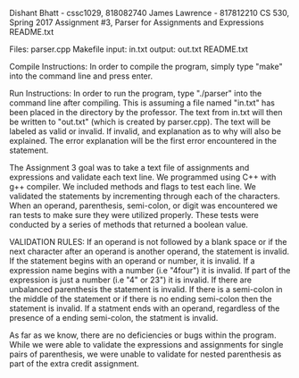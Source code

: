

Dishant Bhatt - cssc1029, 818082740
James Lawrence - 817812210
CS 530, Spring 2017
Assignment #3, Parser for Assignments and Expressions
README.txt

Files:
parser.cpp
Makefile
input: in.txt
output: out.txt
README.txt

Compile Instructions:
	In order to compile the program, simply type "make" into the command line and press enter.

Run Instructions:
	In order to run the program, type "./parser" into the command line after compiling. This is assuming a file named "in.txt" has been placed in the directory by the professor. The text from in.txt will then be written to "out.txt" (which is created by parser.cpp). The text will be labeled as valid or invalid. If invalid, and explanation as to why will also be explained. The error explanation will be the first error encountered in the statement.

The Assignment 3 goal was to take a text file of assignments and expressions and validate each text line. We programmed using C++ with g++ compiler. We included methods and flags to test each line. We validated the statements by incrementing through each of the characters. When an operand, parenthesis, semi-colon, or digit was encountered we ran tests to make sure they were utilized properly. These tests were conducted by a series of methods that returned a boolean value. 

VALIDATION RULES:
If an operand is not followed by a blank space or if the next character after an operand is another operand, the statement is invalid.
If the statement begins with an operand or number, it is invalid.
If a expression name begins with a number (i.e "4four") it is invalid.
If part of the expression is just a number (i.e "4" or 23") it is invalid.
If there are unbalanced parenthesis the statement is invalid. 
If there is a semi-colon in the middle of the statement or if there is no ending semi-colon then the statement is invalid.
If a statment ends with an operand, regardless of the presence of a ending semi-colon, the statment is invalid. 

As far as we know, there are no deficiencies or bugs within the program. While we were able to validate the expressions and assignments for single pairs of parenthesis, we were unable to validate for nested parenthesis as part of the extra credit assignment. 

